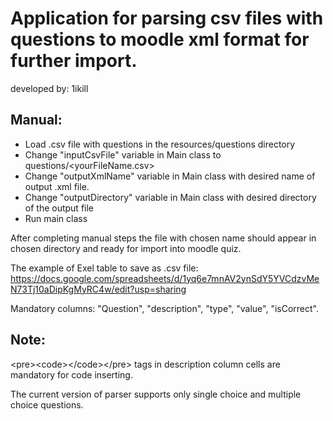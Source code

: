 # Application for parsing csv files with questions to moodle xml format for further import.
developed by: 1ikill

## Manual:
- Load .csv file with questions in the resources/questions directory
- Change "inputCsvFile" variable in Main class to questions/<yourFileName.csv>
- Change "outputXmlName" variable in Main class with desired name of output .xml file.
- Change "outputDirectory" variable in Main class with desired directory of the output file
- Run main class

After completing manual steps the file with chosen name should appear in chosen directory and ready for import into moodle quiz.

The example of Exel table to save as .csv file: https://docs.google.com/spreadsheets/d/1yq6e7mnAV2ynSdY5YVCdzvMeN73Tj10aDipKgMyRC4w/edit?usp=sharing

Mandatory columns: "Question", "description", "type", "value", "isCorrect".

## Note:
\<pre>\<code>\</code>\</pre> tags in description column cells are mandatory for code inserting.

The current version of parser supports only single choice and multiple choice questions.
